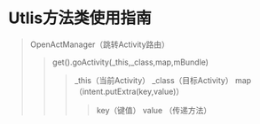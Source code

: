 # Utlis方法类使用指南
>OpenActManager（跳转Activity路由）
>>get().goActivity(_this,_class,map,mBundle)
>>>_this（当前Activity）
>>>_class（目标Activity）
>>>map（intent.putExtra(key,value)）
>>>>key（键值）
>>>>value （传递方法）
